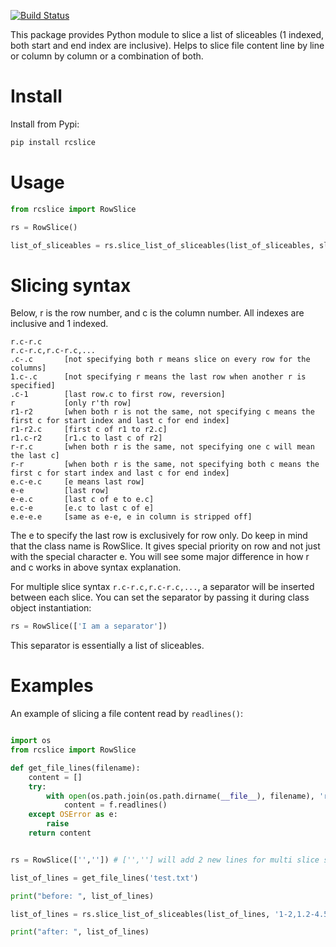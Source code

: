 [![Build Status](https://travis-ci.org/neurobin/rcslice.svg?branch=release)](https://travis-ci.org/neurobin/rcslice)


This package provides Python module to slice a list of sliceables (1 indexed, both start and end index are inclusive). Helps to slice file content line by line or column by column or a combination of both.

# Install

Install from Pypi:

```bash
pip install rcslice
```

# Usage

```python
from rcslice import RowSlice

rs = RowSlice()

list_of_sliceables = rs.slice_list_of_sliceables(list_of_sliceables, slice_string)

```

# Slicing syntax

Below, r is the row number, and c is the column number. All indexes are inclusive and 1 indexed.

    r.c-r.c
    r.c-r.c,r.c-r.c,...
    .c-.c       [not specifying both r means slice on every row for the columns]
    1.c-.c      [not specifying r means the last row when another r is specified]
    .c-1        [last row.c to first row, reversion]
    r           [only r'th row]
    r1-r2       [when both r is not the same, not specifying c means the first c for start index and last c for end index]
    r1-r2.c     [first c of r1 to r2.c]
    r1.c-r2     [r1.c to last c of r2]
    r-r.c       [when both r is the same, not specifying one c will mean the last c]
    r-r         [when both r is the same, not specifying both c means the first c for start index and last c for end index]
    e.c-e.c     [e means last row]
    e-e         [last row]
    e-e.c       [last c of e to e.c]
    e.c-e       [e.c to last c of e]
    e.e-e.e     [same as e-e, e in column is stripped off]
    
The e to specify the last row is exclusively for row only. Do keep in mind that the class name is RowSlice. It gives special priority on row and not just with the special character e. You will see some major difference in how r and c works in above syntax explanation.

For multiple slice syntax `r.c-r.c,r.c-r.c,...`, a separator will be inserted between each slice. You can set the separator by passing it during class object instantiation:

```python
rs = RowSlice(['I am a separator'])
```

This separator is essentially a list of sliceables.


# Examples

An example of slicing a file content read by `readlines()`:

```python

import os
from rcslice import RowSlice

def get_file_lines(filename):
    content = []
    try:
        with open(os.path.join(os.path.dirname(__file__), filename), 'r') as f:
            content = f.readlines()
    except OSError as e:
        raise
    return content


rs = RowSlice(['','']) # ['',''] will add 2 new lines for multi slice syntax (e.g 1-2,3-4,...)

list_of_lines = get_file_lines('test.txt')

print("before: ", list_of_lines)

list_of_lines = rs.slice_list_of_sliceables(list_of_lines, '1-2,1.2-4.5,3.4-1.3,.4-.9')

print("after: ", list_of_lines)

```

